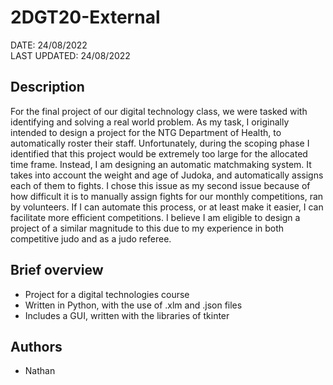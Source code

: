 # 2DGT20-External
DATE: 24/08/2022  
LAST UPDATED: 24/08/2022
## Description
For the final project of our digital technology class, we were tasked with identifying and solving a real world problem.
As my task, I originally intended to design a project for the NTG Department of Health, to automatically roster their staff.
Unfortunately, during the scoping phase I identified that this project would be extremely too large for the allocated time frame.
Instead, I am designing an automatic matchmaking system. It takes into account the weight and age of Judoka, and automatically assigns each of them to fights.
I chose this issue as my second issue because of how difficult it is to manually assign fights for our monthly competitions, ran by volunteers.
If I can automate this process, or at least make it easier, I can facilitate more efficient competitions.
I believe I am eligible to design a project of a similar magnitude to this due to my experience in both competitive judo and as a judo referee. 

## Brief overview
 - Project for a digital technologies course
 - Written in Python, with the use of .xlm and .json files
 - Includes a GUI, written with the libraries of tkinter
 
## Authors
 - Nathan

